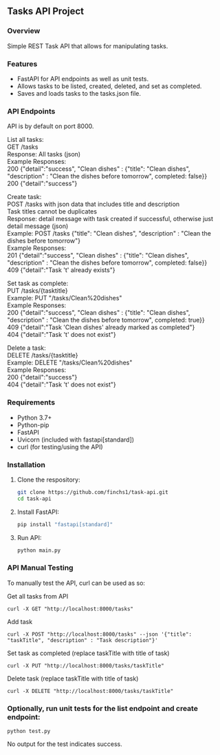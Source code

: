 ## Tasks API Project

### Overview

Simple REST Task API that allows for manipulating tasks.

### Features

- FastAPI for API endpoints as well as unit tests.
- Allows tasks to be listed, created, deleted, and set as completed.
- Saves and loads tasks to the tasks.json file.

### API Endpoints

API is by default on port 8000.

List all tasks:\
GET /tasks\
Response: All tasks (json)\
Example Responses:\
200 {"detail":"success", "Clean dishes" : {"title": "Clean dishes", "description" : "Clean the dishes before tomorrow", completed: false}}\
200 {"detail":"success"}


Create task:\
POST /tasks with json data that includes title and description\
Task titles cannot be duplicates\
Response: detail message with task created if successful, otherwise just detail message (json)\
Example: POST /tasks {"title": "Clean dishes", "description" : "Clean the dishes before tomorrow"}\
Example Responses:\
201 {"detail":"success", "Clean dishes" : {"title": "Clean dishes", "description" : "Clean the dishes before tomorrow", completed: false}}\
409 {"detail":"Task 't' already exists"}


Set task as complete:\
PUT /tasks/{tasktitle}\
Example: PUT "/tasks/Clean%20dishes"\
Example Responses:\
200 {"detail":"success", "Clean dishes" : {"title": "Clean dishes", "description" : "Clean the dishes before tomorrow", completed: true}}\
409 {"detail":"Task 'Clean dishes' already marked as completed"}\
404 {"detail":"Task 't' does not exist"}


Delete a task:\
DELETE /tasks/{tasktitle}\
Example: DELETE "/tasks/Clean%20dishes"\
Example Responses:\
200 {"detail":"success"}\
404 {"detail":"Task 't' does not exist"}

### Requirements

- Python 3.7+
- Python-pip
- FastAPI
- Uvicorn (included with fastapi[standard])
- curl (for testing/using the API)

### Installation

1. Clone the respository:
   ```bash
   git clone https://github.com/finchs1/task-api.git
   cd task-api

2. Install FastAPI:
   ```bash
   pip install "fastapi[standard]"

3. Run API:
   ```bash
   python main.py

### API Manual Testing

To manually test the API, curl can be used as so:

Get all tasks from API

`curl -X GET "http://localhost:8000/tasks"`

Add task

`curl -X POST "http://localhost:8000/tasks" --json '{"title": "taskTitle", "description" : "Task description"}'`

Set task as completed (replace taskTitle with title of task)

`curl -X PUT "http://localhost:8000/tasks/taskTitle"`

Delete task (replace taskTitle with title of task)

`curl -X DELETE "http://localhost:8000/tasks/taskTitle"`

### Optionally, run unit tests for the list endpoint and create endpoint:
`python test.py`

No output for the test indicates success.
